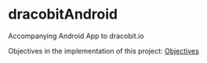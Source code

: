 # dracobitAndroid
Accompanying Android App to dracobit.io

Objectives in the implementation of this project: [Objectives](https://github.com/PatrickCenteno/dracobitAndroid/blob/master/objectives.md)  

